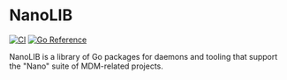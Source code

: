 # NanoLIB

[![CI](https://github.com/micromdm/nanolib/workflows/CI/badge.svg)](https://github.com/micromdm/nanolib/actions) [![Go Reference](https://pkg.go.dev/badge/github.com/micromdm/nanolib.svg)](https://pkg.go.dev/github.com/micromdm/nanolib)

NanoLIB is a library of Go packages for daemons and tooling that support the "Nano" suite of MDM-related projects.
